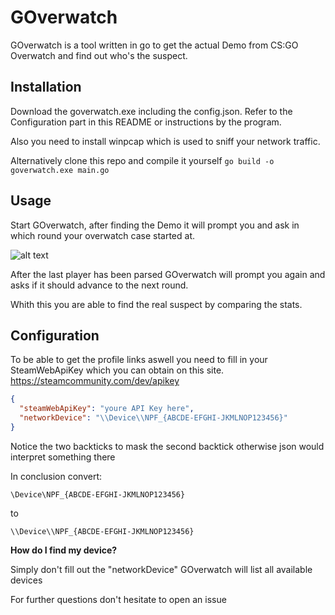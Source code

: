 # GOverwatch
GOverwatch is a tool written in go to get the actual Demo from CS:GO Overwatch and find out who's the suspect.

## Installation
Download the goverwatch.exe including the config.json.
Refer to the Configuration part in this README or instructions by the program.

Also you need to install winpcap which is used to sniff your network traffic.

Alternatively clone this repo and compile it yourself
```go build -o goverwatch.exe main.go```

## Usage
Start GOverwatch, after finding the Demo it will prompt you and ask in which round your overwatch case started at.

![alt text](https://i.imgur.com/lbsgVlp.png "GOverwatch Demo 01")

After the last player has been parsed GOverwatch will prompt you again and asks if it should advance to the next round.

Whith this you are able to find the real suspect by comparing the stats.

## Configuration
To be able to get the profile links aswell you need to fill in your SteamWebApiKey which you can obtain on this site.
https://steamcommunity.com/dev/apikey
```json
{
  "steamWebApiKey": "youre API Key here",
  "networkDevice": "\\Device\\NPF_{ABCDE-EFGHI-JKMLNOP123456}"
}
```
Notice the two backticks to mask the second backtick otherwise json would interpret something there

In conclusion convert:

```\Device\NPF_{ABCDE-EFGHI-JKMLNOP123456}```

to

```\\Device\\NPF_{ABCDE-EFGHI-JKMLNOP123456}```

**How do I find my device?**

Simply don't fill out the "networkDevice" GOverwatch will list all available devices

For further questions don't hesitate to open an issue